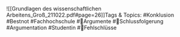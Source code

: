
![[Grundlagen des wissenschaftlichen Arbeitens_Groß_211022.pdf#page=26]]Tags & Topics:
   #Konklusion
   #Bestnot
   #Fachhochschule
   #Argumente
   #Schlussfolgerung
   #Argumentation
   #Studentin
   #Fehlschlüsse